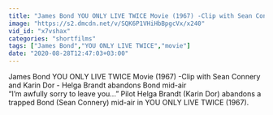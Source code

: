 ```yaml
---
title: "James Bond YOU ONLY LIVE TWICE Movie (1967) -Clip with Sean Connery and Karin Dor - Helga Brandt abandons Bond mid-air"
image: "https://s2.dmcdn.net/v/SQK6P1VHiHbBpgcVx/x240"
vid_id: "x7vshax"
categories: "shortfilms"
tags: ["James Bond","YOU ONLY LIVE TWICE","movie"]
date: "2020-08-28T12:47:03+03:00"
---
```

James Bond YOU ONLY LIVE TWICE Movie (1967) -Clip with Sean Connery and  Karin Dor - Helga Brandt abandons Bond mid-air  <br>“I’m awfully sorry to leave you...” Pilot Helga Brandt (Karin Dor) abandons a trapped Bond (Sean Connery) mid-air in YOU ONLY LIVE TWICE (1967).
